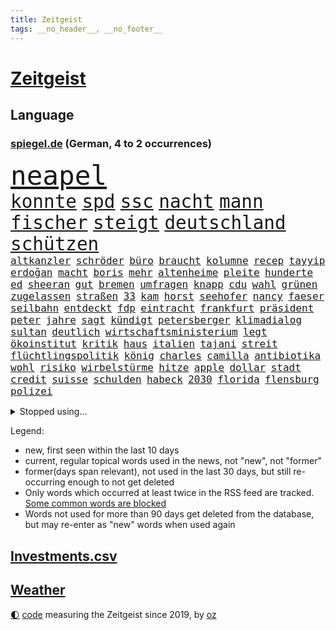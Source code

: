 ```yaml
---
title: Zeitgeist
tags: __no_header__, __no_footer__
---
```


# [Zeitgeist](https://oliz.io/zeitgeist/)

## Language

<h3><a href="https://www.spiegel.de" target="_blank">spiegel.de</a> (German, 4 to 2 occurrences)</h3>
<p style="font-family:monospace">
<span style="font-size:32pt"><a href="news_links.html#neapel" class="current">neapel</a></span>
<br>
<span style="font-size:22pt"><a href="news_links.html#konnte" class="current">konnte</a></span>
<span style="font-size:22pt"><a href="news_links.html#spd" class="current">spd</a></span>
<span style="font-size:22pt"><a href="news_links.html#ssc" class="current">ssc</a></span>
<span style="font-size:22pt"><a href="news_links.html#nacht" class="current">nacht</a></span>
<span style="font-size:22pt"><a href="news_links.html#mann" class="current">mann</a></span>
<span style="font-size:22pt"><a href="news_links.html#fischer" class="current">fischer</a></span>
<span style="font-size:22pt"><a href="news_links.html#steigt" class="current">steigt</a></span>
<span style="font-size:22pt"><a href="news_links.html#deutschland" class="current">deutschland</a></span>
<span style="font-size:22pt"><a href="news_links.html#schützen" class="current">schützen</a></span>
<br>
<span style="font-size:12pt"><a href="news_links.html#altkanzler" class="current">altkanzler</a></span>
<span style="font-size:12pt"><a href="news_links.html#schröder" class="current">schröder</a></span>
<span style="font-size:12pt"><a href="news_links.html#büro" class="current">büro</a></span>
<span style="font-size:12pt"><a href="news_links.html#braucht" class="current">braucht</a></span>
<span style="font-size:12pt"><a href="news_links.html#kolumne" class="current">kolumne</a></span>
<span style="font-size:12pt"><a href="news_links.html#recep" class="current">recep</a></span>
<span style="font-size:12pt"><a href="news_links.html#tayyip" class="current">tayyip</a></span>
<span style="font-size:12pt"><a href="news_links.html#erdoğan" class="current">erdoğan</a></span>
<span style="font-size:12pt"><a href="news_links.html#macht" class="current">macht</a></span>
<span style="font-size:12pt"><a href="news_links.html#boris" class="current">boris</a></span>
<span style="font-size:12pt"><a href="news_links.html#mehr" class="current">mehr</a></span>
<span style="font-size:12pt"><a href="news_links.html#altenheime" class="new">altenheime</a></span>
<span style="font-size:12pt"><a href="news_links.html#pleite" class="current">pleite</a></span>
<span style="font-size:12pt"><a href="news_links.html#hunderte" class="current">hunderte</a></span>
<span style="font-size:12pt"><a href="news_links.html#ed" class="current">ed</a></span>
<span style="font-size:12pt"><a href="news_links.html#sheeran" class="current">sheeran</a></span>
<span style="font-size:12pt"><a href="news_links.html#gut" class="current">gut</a></span>
<span style="font-size:12pt"><a href="news_links.html#bremen" class="current">bremen</a></span>
<span style="font-size:12pt"><a href="news_links.html#umfragen" class="current">umfragen</a></span>
<span style="font-size:12pt"><a href="news_links.html#knapp" class="current">knapp</a></span>
<span style="font-size:12pt"><a href="news_links.html#cdu" class="current">cdu</a></span>
<span style="font-size:12pt"><a href="news_links.html#wahl" class="current">wahl</a></span>
<span style="font-size:12pt"><a href="news_links.html#grünen" class="current">grünen</a></span>
<span style="font-size:12pt"><a href="news_links.html#zugelassen" class="current">zugelassen</a></span>
<span style="font-size:12pt"><a href="news_links.html#straßen" class="current">straßen</a></span>
<span style="font-size:12pt"><a href="news_links.html#33" class="current">33</a></span>
<span style="font-size:12pt"><a href="news_links.html#kam" class="current">kam</a></span>
<span style="font-size:12pt"><a href="news_links.html#horst" class="new">horst</a></span>
<span style="font-size:12pt"><a href="news_links.html#seehofer" class="new">seehofer</a></span>
<span style="font-size:12pt"><a href="news_links.html#nancy" class="current">nancy</a></span>
<span style="font-size:12pt"><a href="news_links.html#faeser" class="current">faeser</a></span>
<span style="font-size:12pt"><a href="news_links.html#seilbahn" class="new">seilbahn</a></span>
<span style="font-size:12pt"><a href="news_links.html#entdeckt" class="current">entdeckt</a></span>
<span style="font-size:12pt"><a href="news_links.html#fdp" class="current">fdp</a></span>
<span style="font-size:12pt"><a href="news_links.html#eintracht" class="current">eintracht</a></span>
<span style="font-size:12pt"><a href="news_links.html#frankfurt" class="current">frankfurt</a></span>
<span style="font-size:12pt"><a href="news_links.html#präsident" class="current">präsident</a></span>
<span style="font-size:12pt"><a href="news_links.html#peter" class="current">peter</a></span>
<span style="font-size:12pt"><a href="news_links.html#jahre" class="current">jahre</a></span>
<span style="font-size:12pt"><a href="news_links.html#sagt" class="current">sagt</a></span>
<span style="font-size:12pt"><a href="news_links.html#kündigt" class="current">kündigt</a></span>
<span style="font-size:12pt"><a href="news_links.html#petersberger" class="new">petersberger</a></span>
<span style="font-size:12pt"><a href="news_links.html#klimadialog" class="new">klimadialog</a></span>
<span style="font-size:12pt"><a href="news_links.html#sultan" class="current">sultan</a></span>
<span style="font-size:12pt"><a href="news_links.html#deutlich" class="current">deutlich</a></span>
<span style="font-size:12pt"><a href="news_links.html#wirtschaftsministerium" class="current">wirtschaftsministerium</a></span>
<span style="font-size:12pt"><a href="news_links.html#legt" class="current">legt</a></span>
<span style="font-size:12pt"><a href="news_links.html#ökoinstitut" class="new">ökoinstitut</a></span>
<span style="font-size:12pt"><a href="news_links.html#kritik" class="current">kritik</a></span>
<span style="font-size:12pt"><a href="news_links.html#haus" class="current">haus</a></span>
<span style="font-size:12pt"><a href="news_links.html#italien" class="current">italien</a></span>
<span style="font-size:12pt"><a href="news_links.html#tajani" class="new">tajani</a></span>
<span style="font-size:12pt"><a href="news_links.html#streit" class="current">streit</a></span>
<span style="font-size:12pt"><a href="news_links.html#flüchtlingspolitik" class="current">flüchtlingspolitik</a></span>
<span style="font-size:12pt"><a href="news_links.html#könig" class="current">könig</a></span>
<span style="font-size:12pt"><a href="news_links.html#charles" class="current">charles</a></span>
<span style="font-size:12pt"><a href="news_links.html#camilla" class="current">camilla</a></span>
<span style="font-size:12pt"><a href="news_links.html#antibiotika" class="current">antibiotika</a></span>
<span style="font-size:12pt"><a href="news_links.html#wohl" class="current">wohl</a></span>
<span style="font-size:12pt"><a href="news_links.html#risiko" class="current">risiko</a></span>
<span style="font-size:12pt"><a href="news_links.html#wirbelstürme" class="current">wirbelstürme</a></span>
<span style="font-size:12pt"><a href="news_links.html#hitze" class="current">hitze</a></span>
<span style="font-size:12pt"><a href="news_links.html#apple" class="current">apple</a></span>
<span style="font-size:12pt"><a href="news_links.html#dollar" class="current">dollar</a></span>
<span style="font-size:12pt"><a href="news_links.html#stadt" class="current">stadt</a></span>
<span style="font-size:12pt"><a href="news_links.html#credit" class="current">credit</a></span>
<span style="font-size:12pt"><a href="news_links.html#suisse" class="current">suisse</a></span>
<span style="font-size:12pt"><a href="news_links.html#schulden" class="current">schulden</a></span>
<span style="font-size:12pt"><a href="news_links.html#habeck" class="current">habeck</a></span>
<span style="font-size:12pt"><a href="news_links.html#2030" class="current">2030</a></span>
<span style="font-size:12pt"><a href="news_links.html#florida" class="current">florida</a></span>
<span style="font-size:12pt"><a href="news_links.html#flensburg" class="current">flensburg</a></span>
<span style="font-size:12pt"><a href="news_links.html#polizei" class="current">polizei</a></span>
</p>
<details>
<summary>Stopped using...</summary>
<p class="former" style="font-size:12pt">
enorm(926) atmosphäre(925) doppelt(924) führerschein(924) generalsekretär(924) metropole(924) vollständig(924) handeln(923) gefährliche(922) gelegt(922) leichter(922) lukaschenko(922) erklärte(921) geschichten(921) insgesamt(921) reichen(921) tieren(921) unrecht(921) videobotschaft(921) ausländische(920) eng(920) prüfung(920) reicht(920) taylor(920) österreichischen(920) 35(919) bekannten(919) debüt(919) netzwerken(919) 37(918) entlässt(918) kapitol(918) träumen(918) verlängern(918) diskutiert(917) hubschrauber(917) jagd(917) sachsen(917) spätestens(917) ungarns(917) verpassen(917) äußern(917) amerika(916) anlass(916) nahezu(916) rafael(916) zeichnet(916) 44(915) beklagen(915) beschwerde(915) hinweisen(915) irak(915) rief(915) abschied(914) belarussische(914) debatten(914) entlassung(914) erwartungen(914) kardinal(914) rainer(914) streichen(914) verzicht(914) zählen(914) aktuell(913) ausgeliefert(913) eingebrochen(913) freilassung(913) froh(913) landen(913) spdpolitikerin(913) verschiebt(913) crash(912) digitalen(912) gebaut(912) gebrochen(912) hotels(912) löste(912) regt(912) 10(911) themen(911) torhüter(911) wirtschaftlichen(911) gewinner(910) kollaps(910) siegen(910) stellten(910) venezuela(910) hans(909) juli(909) schlimmste(909) stieg(909) bundestrainer(908) hürden(907) nase(907) saarland(907) spekuliert(907) beteiligung(906) brite(906) frachter(906) reagierten(906) schwierige(906) schäden(906) see(906) schaffte(905) klimapolitik(904) nah(904) raumstation(904) überholt(904) staffel(903) todesopfer(903) em(902) juristisch(902) berühmten(901) rettete(901) gekauft(900) gesundheitsministerium(900) hinten(900) auflagen(899) nationalen(899) rechtzeitig(899) küstenwache(898) anzeichen(897) hängen(897) favorit(896) züge(896) heftigen(895) empfehlung(894) zuspruch(891) bundesverfassungsgericht(888) provoziert(888) hohem(887) niedrig(887) heutigen(886) spannend(883) schützt(879) herausforderungen(876) johannes(870) heizen(869) zdf(869) entbrannt(866) flog(859) 85(858) wmtitel(850) maschinen(849) woelki(838) variante(827) rasche(818) universitäten(766) gregor(758) abgestürzt(743) gebeten(741) joseph(728) geehrt(726) willkommen(724) unfälle(709) gestanden(697) tennisstar(693) benzinpreise(676) wenigsten(667) arte(663) rereportage(663) adac(661) ohnehin(654) norwegische(651) 72(642) kollision(617) immobilienmarkt(616) topmanager(615) beeinträchtigt(613) rätselhafte(607) parlaments(606) gerissen(602) geleistet(591) haushalt(590) staatsbesuch(585) investiert(581) fünftel(569) schränkt(568) mehrwertsteuer(566) vorfeld(565) floyd(560) abkommen(553) ice(552) vermitteln(552) beider(551) stern(548) betrunken(546) ampelregierung(545) zurückgezogen(543) övp(543) volksverhetzung(539) saal(537) versuche(530) härte(524) schülerin(524) ausgeben(522) gestiegene(517) vatikan(513) schärfere(509) winfried(505) bundesfinanzminister(499) erwiesen(494) pink(486) ruhrgebiet(486) kanzlers(482) rasch(481) getäuscht(479) möchten(479) nadal(478) audi(473) oscar(473) rennstall(471) einrichtungen(470) vorbereiten(470) kehrtwende(466) untergang(466) sankt(460) zählte(458) einbrecher(456) nutzten(451) erneuert(445) helikopter(442) vergleichsweise(442) einheit(436) fähigkeiten(430) jennifer(413) gelöst(410) südamerika(410) zugesagt(409) abtreibungen(407) spiegelbildungsnewsletter(406) lücken(405) fünften(404) nebenbei(402) starkregen(397) beschuldigten(396) mutige(395) nukleare(395) herzen(394) 2035(393) baustelle(393) tyson(392) koch(388) sexualisierte(385) angestellte(377) nationalelf(375) zuflucht(374) verfolgung(373) spannung(372) weitermachen(368) arbeitslosigkeit(367) zuschauern(366) trauerfeier(363) kompensieren(362) öpnv(361) geöffnet(356) verzichtete(352) lokführer(345) wütende(341) rüsten(339) mordfall(336) politisches(333) bedingung(332) empfohlen(332) waggons(327) ausgezahlt(325) black(320) befeuert(317) kühnert(317) versinkt(317) 54(316) spdgeneralsekretär(315) offensichtlich(314) stärksten(314) irgendwann(313) verhaftung(313) empfehlungen(312) andrew(309) drogenboss(308) terrororganisation(308) jimmy(307) erdrutsche(306) gegnerin(303) weltrekord(302) christina(301) jagt(301) osnabrück(301) profi(301) wozu(300) lena(298) schwimmen(298) staus(298) valley(298) tirol(295) dfbteam(294) klarheit(293) schrumpfen(292) erntet(290) deutsch(289) eigenheim(288) atomkraftwerken(287) großaufgebot(287) vorantreiben(287) erdbeben(285) kostete(284) olympiasieger(282) usmilitär(281) erich(280) formen(280) entfernen(279) verbrauch(278) erlegen(277) islamisten(275) lagen(275) repressionen(274) verstanden(274) frist(273) juristisches(273) streicheln(273) toilette(272) innenstadt(271) einnahme(270) fpö(270) abitur(267) antony(267) blackout(265) neueste(265) unterkunft(264) aussteigen(263) eingebracht(263) äußerst(263) demonstrierenden(262) skifahrer(260) nachhaltigkeit(259) regensburg(259) aufbau(258) heizung(258) schied(258) virginia(256) psychischen(255) 40jährige(254) positioniert(254) hoffnungsträger(253) trailer(252) traten(252) durchs(250) erkranken(250) professor(250) inselstaat(249) europameisterschaft(248) studentin(246) kampfpanzer(245) spitzen(245) studieren(244) okay(240) abwehren(237) angezeigt(237) grab(237) träumt(237) mississippi(235) 63(233) patzte(232) töne(232) strenger(231) franz(228) verstöße(228) faktor(227) nachspiel(227) talkshow(226) gerechtfertigt(225) anfangs(224) bauch(224) strategen(223) täterin(223) verbal(223) befürworten(222) dunkle(222) entstehen(222) lenken(222) verbrachte(219) toren(218) ökosystem(218) konten(216) stemmen(215) fame(212) walk(212) bulgarien(211) senioren(210) 85jährige(209) ausgestattet(208) inspiziert(207) astronauten(206) lissabon(206) palästinensische(206) einsamkeit(205) entzieht(205) kinderpornografie(205) rückschlägen(205) spiegelrecherche(205) fußballnationalspieler(204) laufende(204) höheren(203) nationaltrainer(203) winzer(203) betrogen(202) herzog(202) pflichten(202) information(201) mittelstand(201) arnold(200) königshaus(200) schokolade(200) hall(198) hauptdarstellerin(198) krawalle(198) sauber(197) bröckelt(196) dirk(196) silicon(196) verhältnissen(196) adidas(195) besatzung(194) gedreht(194) schutzmacht(194) noah(193) sondertribunal(192) strategischen(192) bundesstraße(190) verzeichnen(190) riesiges(188) eröffnete(187) datenanalyse(186) nachlass(186) fdpfinanzminister(185) forschung(184) kulissen(183) manipuliert(183) kohleausstieg(182) mama(182) ohio(180) satelliten(180) kohl(179) bedrohungen(177) blaue(177) brutaler(176) höchst(176) lützerath(175) dichter(172) baustellen(171) norddeutschen(171) rückendeckung(171) schrauben(170) auswanderer(169) gerichts(169) westküste(167) begehrt(166) leere(166) beantworten(165) sam(165) wwf(164) diversität(163) kronzeuge(163) spielzeug(163) zulassen(163) bahnt(162) eric(162) nachrichtenagentur(162) reis(162) erreichbar(161) petersplatz(161) transporter(160) widmen(159) zäh(158) häufigsten(155) episode(154) gleise(154) usfirma(153) antreibt(152) einstige(151) gesellschaften(151) spielraum(150) greene(149) journal(149) klarkommen(149) luise(149) marjorie(149) transportiert(149) netanyahus(147) grundgesetz(146) ibizaaffäre(146) 190(145) 53(144) cyberkriminellen(143) augenzeuge(142) koreanischen(142) wegfallen(142) siemens(141) russell(139) achtzigerjahre(138) inhaftierter(138) bankmanfried(137) bundesjustizminister(137) glimpflich(137) melbourne(137) technologien(137) tomaten(137) anscheinend(136) nico(136) ehrlich(135) kleineren(135) bangladesch(134) engländer(134) go(133) mancher(133) steigern(133) dfbelf(132) mächtige(132) symbolik(132) kiewer(131) auflaufen(130) wundern(130) ghana(129) little(129) schiebt(128) sicherheitsexperte(128) 71(127) hintergründen(127) kaution(127) netzbetreiber(127) strafanzeige(127) wahlrecht(127) falschfahrer(126) greenpeace(126) tvexperte(126) muster(125) verarbeiten(125) verleihen(125) escooter(124) ewige(124) kostenlos(124) maier(124) niemanden(124) praxen(124) streitigkeiten(124) harscher(123) geraubt(122) überholen(122) erkennbar(121) klinsmann(121) läden(121) unterzogen(121) gefallene(120) labbadia(119) schulmädchen(119) stillen(119) verschafft(119) wuppertal(119) 165(118) berufsaussichten(118) jumbojet(118) dreier(117) eingestehen(117) daniels(116) rathaus(116) runden(116) stormy(116) autofahrern(115) kriegen(115) lebenszeit(115) militärhilfe(115) rekordhoch(113) strafverfolgung(113) erlaubnis(112) lockt(112) mittelpunkt(112) strange(112) säuglinge(112) neuendorf(111) salat(110) schenk(110) schimpfte(110) 2028(109) komplexe(109) weltsport(109) wendung(109) zurückzuerobern(109) betreffen(108) sammlungen(107) jener(106) käse(106) milliardenhöhe(106) stücke(106) übereinstimmenden(106) gewölbe(105) moritz(105) deutschlandweit(104) verbote(104) wohnort(103) lehre(102) pontifex(102) erweisen(101) arktische(100) aussieht(99) freundschaften(99) hoffentlich(99) stationen(99) brannten(98) cohen(98) rüstet(98) schichten(98) typen(98) unpünktlich(98) djirsarai(97) erprobt(97) missbrauchsvorwürfen(97) reihen(97) sicherheitsmaßnahmen(97) einträge(96) ablauf(95) elektrische(95) interessante(95) unbrauchbar(95) zirkus(95) bukarest(94) nowitzki(94) oberhaupt(94) soest(94) tate(94) gebildet(93) marie(93) pablo(93) a20(92) bahngewerkschaft(92) bellevue(92) grünenchefin(92) mythos(92) ricarda(92) shows(92) befiehlt(91) einsame(91) grundnahrungsmittel(91) kloster(91) entlang(90) repariert(90) schwulen(90) träumereien(90) adam(89) alternde(89) flugverkehr(89) führungsschwäche(89) irgendwie(89) kinderreporterinnen(89) ministers(89) rechtsreligiöse(88) wasserstoff(88) zukommen(88) amtierende(87) eingestiegen(87) herbei(87) königliche(87) studentinnen(87) vandalismus(87) 66jährige(86) abstimmungen(86) bildzeitung(86) charlie(86) fatalen(86) gelaunt(86) verkehrsunfall(86) virgin(86) autofahren(85) ballauf(85) di(85) kondo(85) nada(85) rückzugs(85) verdächtigt(85) verschlechtere(85) zahlreicher(85) event(84) gärtnerei(84) krebsmedikamente(84) mcdonald’s(84) orthodoxe(84) traumata(84) umfasst(84) zurückliegenden(84) ausstellung(83) beerdigen(83) braunkohleabbau(83) brennpunkt(83) cornwall(83) fahrbahn(83) soja(83) utah(83) außengrenzen(82) durchsuchung(82) eingegangen(82) fell(82) führungswechsel(82) griffen(82) kohlekraftwerke(82) re(82) sektor(82) unverhältnismäßige(82) ausflügen(81) ausgewählte(81) binneni(81) busse(81) dsds(81) eingestampft(81) geldes(81) gleichgewicht(81) gros(81) herstellung(81) houellebecq(81) lothar(81) nordamerika(81) aufgearbeitet(80) bremst(80) fleischkonsum(80) kultusministerkonferenz(80) pascha(80) sportwagen(80) vorgeschmack(80) vorschriften(80) ant(79) avengersstar(79) beliebtheit(79) einbruchs(79) frachtschiff(79) jubelt(79) scheiterns(79) spritze(79) staatsgebiets(79) ungnade(79) antidopingagentur(78) fach(78) herrschaft(78) komische(78) natomitglied(78) überschreiten(77) berge(76) gleiche(76) hadern(76) immobilienbesitzer(76) ingenieur(76) konkurrenzkampf(76) tagelangen(76) tüfteln(76) 270(75) solch(75) stoffe(75) uralte(75) bahngesellschaft(74) drosselt(74) frisches(74) gestiegener(74) hänge(74) kriegsgebiet(74) leide(74) niederländischen(74) optimistischer(74) schlugen(74) teilzeit(74) verbreiteten(74) angeschlagen(73) belarussischer(73) carl(73) gedemütigt(73) pädagogen(73) quereinstieg(73) vermeintlicher(73) verträgt(73) verwenden(73) zettel(73) dragshows(72) fußballbundesligist(72) gravierende(72) neunjährigen(72) rate(72) transfer(72) ampelstreit(71) begrüßung(71) bronchitis(71) markante(71) milliardensumme(71) spitzenkoch(71) absturzstelle(70) bundeshilfen(70) dom(70) elektrofahrzeugen(70) gesetzlich(70) lauf(70) läufer(70) mütze(70) pfosten(70) stürmten(70) umfassenden(70) urteilen(70) abbruchkante(69) auslandsreise(69) gegenstand(69) geschäftsleitung(69) maximilian(69) scholz’(69) topklubs(69) beschlüsse(68) oppositionspartei(68) autobahnprojekte(67) kläger(67) limousine(67) niederösterreich(67) streikrecht(67) flächendeckenden(66) gebiss(66) lloyd(66) pilotprojekt(66) rabe(65) wissler(65) beantwortet(64) bereitstellen(64) geschmiedet(64) usmusiker(64) überlässt(64) aufstehen(63) escobar(63) fragerunde(63) handwerker(63) media(63) rupprecht(63) schienennetz(63) wichtigere(63) kanzlerpartei(62) milliardendeal(62) spürbare(62) vermeintliche(62) koalitionsausschuss(61) lautstark(61) multimillionär(61) staatsfonds(61) tattoos(61) turbo(61) usmedien(61) zutiefst(61) 2007(60) 2045(60) begannen(60) ewigkeit(60) nicola(60) pavel(60) polizeiliche(60) saarbrücken(60) sturgeon(60) verschnaufen(60) augenhöhe(59) bluttat(59) domenico(59) dorfes(59) fernhalten(59) linkenchefin(59) mysteriöser(59) regierungsparteien(59) tedesco(59) terrorverdachts(59) ajax(58) bärlauch(58) schwule(58) winteroffensive(58) packt(57) renoviert(57) staatenbund(57) waffenarsenal(57) abstiegskandidat(56) albträumen(56) bahnhöfen(56) ergebniskrise(56) regatta(56) schicke(56) abstiegssorgen(55) einlassen(55) förderprogramm(55) gebrochene(55) konzerngeschichte(55) lada(55) riskante(55) vorausgegangen(55) wettbewerbe(55) zulegen(55) abrechnung(54) bezahlbar(54) energiekonzerns(54) entflechtung(54) onlineshop(54) schulmisere(54) seniorinnen(54) erhöhten(53) gebäuden(53) güterzugs(53) hindernisse(53) katja(53) komponist(53) lives(53) lotto(53) matter(53) siedler(53) währenddessen(53) zweithöchste(53) dicht(52) jojo(52) kahlschlag(52) leiterin(52) moyes(52) todesfall(52) trümmerteile(52) härtefallhilfen(51) kuhmilch(51) lampedusa(51) niederlegen(51) parodiert(51) schwachsinn(51) stärkt(51) tierischen(51) berechnen(50) diesjährigen(50) rechner(50) teures(50) auslandsbesuch(49) rotgrünrot(49) spitzenspiel(49) usaußenministerium(49) abschlussprüfungen(48) eimer(48) exgouverneur(48) gesundheitsschutz(48) wütenden(48) demonstrativ(47) vermehren(47) aktiver(46) enthielt(46) glückwünsche(46) konzerthauses(46) multimilliardär(46) auferlegt(45) etappensieg(45) hamilton(45) juristin(45) lewis(45) reportage(45) sondieren(45) stürme(45) einigte(44) gegenverkehr(44) genervt(44) klimaneutrale(44) sechsstellige(44) studiert(44) verlängerten(44) wörth(44) drangsaliert(43) gedachten(43) höhepunkt(43) lutz(43) mühen(43) unvermeidlich(43) berlinale(42) ofen(42) wachsender(42) warnte(42) zuschlagen(42) alligator(41) billionen(41) exklub(41) gesichter(41) gründlich(41) beschlagnahmte(40) kipping(40) mythen(40) orangutan(40) priorität(40) unzureichender(40) vermutung(40) zerknirscht(40) computerchips(39) effizient(39) müde(39) publik(39) succession(39) derzeitigen(38) jugend(38) rosatom(38) 1987(37) angreift(37) dominieren(37) gejagt(37) hochschulart(37) schiffes(37) trotzig(37) wendepunkt(37) ankommen(36) ansprache(36) besserem(36) dominator(36) königsetappe(36) lupe(36) midjourney(36) schwimmt(36) ergebnissen(35) filip(35) grünenvorsitzende(35) klebeproteste(35) natomitgliedschaft(35) ungeschlagen(35) verbrennermotoren(35) 15jährigen(34) erworben(34) koalitionsverhandlungen(34) rheinische(34) slowenien(34) spiegelkorrespondentin(34) verpassten(34) verrat(34) einkaufen(33) miriam(33) nächster(33) pflegebedürftigen(33) rücklagen(33) stammende(33) tischt(33) verbrennungsmotors(33) entkriminalisierung(32) parker(32) roger(32) waters(32) 13000(31) cyberangriffe(31) erleichterungen(31) hülkenberg(31) komödie(31) mittagessen(31) optionen(31) sicherheitsrat(31) snp(31) ulrike(31) friseur(30) hilflos(30) schwellen(30) themenpark(30) platzhirsche(29) risse(29) vorstellt(29) wolkenkratzer(29) geschehen(28) hasse(28) newsletters(28) optimieren(28) parlamentswahl(28) unglücklich(28) verschwundener(28) verursachte(28) wüteten(28) benziner(27) bestandskunden(27) fechten(27) heizungspläne(27) jenz(27) verifiziert(27) anlegern(26) bodycams(26) einflussnahme(26) hellt(26) konsumenten(26) ölheizungen(26) abneigung(25) eindringt(25) huwara(25) idealen(25) illusion(25) luke(25) miami(25) milliardenprogramm(25) religiöse(25) stabile(25) beleg(24) regierungsarbeit(24) terzić(24) vergiftung(24) choupomoting(23) fossiler(23) kompetenzen(23) sabotage(23) versus(23) bildungssystem(22) eigentlichen(22) maul(22) nordstreampipeline(22) pornodarstellerin(22) weibchen(22) irina(21) schotten(21) stillende(21) streitthemen(21) videospiel(21) angestiftet(20) bundesverwaltungsgericht(20) ideale(20) rum(20) sabine(20) verlernt(20) übergriffig(20) generalstreik(19) regierungskritiker(19) regierungspartei(19) sommerspielen(19) donau(18) intelligente(18) römischen(18) steuersenkung(18) vergangenem(18) vorhat(18) erkrankungen(17) heimlich(17) intensiv(17) krachte(17) kuhle(17) äußeren(17) eilverfahren(16) endometriose(16) erstaunlich(16) fehlern(16) freudenberg(16) zwölfjährige(16) überwachungskamera(16) coronatests(15) cs(15) dinosaurier(15) einzuhalten(15) existenzielle(15) usbanken(15) europarats(14) samstagabend(14) vermieste(14) deutschlandreise(13) geschmiert(13) konsole(13) muslimisch(13) talk(13) zugeschanzt(13) nachdenken(12) sofortiger(12) astronaut(11) bijan(11) boykottieren(11) inhaftieren(11) konfrontationskurs(11) mehrtägigen(11) regionalbanken(11) sprachkritik(11) usförderprogramm(11)
</p>
</details>
<p>Legend:
<ul>
<li><span class="new">new</span>, first seen within the last 10 days</li>
<li><span class="current">current</span>, regular topical words used in the news, not "new", not "former"</li>
<li><span class="former">former(days span relevant)</span>, not used in the last 30 days, but still re-occurring enough to not get deleted</li>
<li>Only words which occurred at least twice in the RSS feed are tracked. <a href="language/filters.py">Some common words are blocked</a></li>
<li>Words not used for more than 90 days get deleted from the database, but may re-enter as "new" words when used again</li>
</ul>
</p>

## [Investments](investments.html)[.csv](investments.csv)

## [Weather](weather.html)

<footer>
<a href="javascript:toggleTheme()" class="nav">🌓</a>
<a href="https://github.com/ooz/zeitgeist">code</a> measuring the Zeitgeist since 2019, by <a href="https://oliz.io">oz</a>
</footer>
